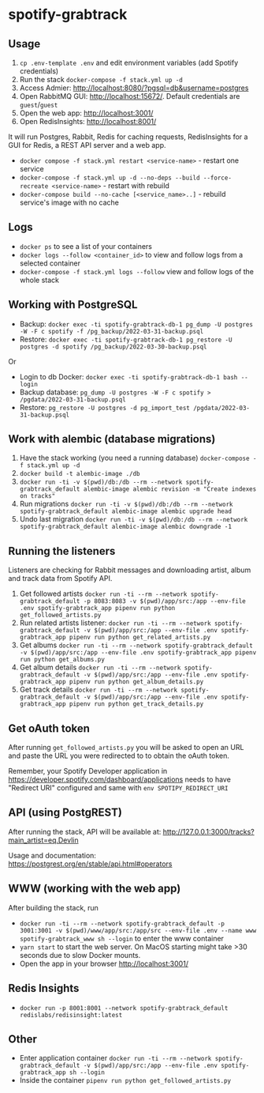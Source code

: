 # spotify-grabtrack

## Usage

1. `cp .env-template .env` and edit environment variables (add Spotify credentials)
1. Run the stack `docker-compose -f stack.yml up -d`
1. Access Admier: <http://localhost:8080/?pgsql=db&username=postgres>
1. Open RabbitMQ GUI: <http://localhost:15672/>. Default credentials are `guest`/`guest`
1. Open the web app: <http://localhost:3001/>
1. Open RedisInsights: <http://localhost:8001/>

It will run Postgres, Rabbit, Redis for caching requests, RedisInsights for a GUI for Redis, a REST API server and a web app.

* `docker compose -f stack.yml restart <service-name>` - restart one service
* `docker-compose -f stack.yml up -d --no-deps --build --force-recreate <service-name>` - restart with rebuild
* `docker-compose build --no-cache [<service_name>..]` - rebuild service's image with no cache

## Logs

* `docker ps` to see a list of your containers
* `docker logs --follow <container_id>` to view and follow logs from a selected container
* `docker-compose -f stack.yml logs --follow` view and follow logs of the whole stack

## Working with PostgreSQL

* Backup: `docker exec -ti spotify-grabtrack-db-1 pg_dump -U postgres -W -F c spotify -f /pg_backup/2022-03-31-backup.psql`
* Restore: `docker exec -ti spotify-grabtrack-db-1 pg_restore -U postgres -d spotify /pg_backup/2022-03-30-backup.psql`

Or

* Login to db Docker: `docker exec -ti spotify-grabtrack-db-1 bash --login`
* Backup database: `pg_dump -U postgres -W -F c spotify > /pgdata/2022-03-31-backup.psql`
* Restore: `pg_restore -U postgres -d pg_import_test /pgdata/2022-03-31-backup.psql`

## Work with alembic (database migrations)

1. Have the stack working (you need a running database) `docker-compose -f stack.yml up -d`
1. `docker build -t alembic-image ./db`
1. `docker run -ti -v $(pwd)/db:/db --rm --network spotify-grabtrack_default alembic-image alembic revision -m "Create indexes on tracks"`
1. Run migrations `docker run -ti -v $(pwd)/db:/db --rm --network spotify-grabtrack_default alembic-image alembic upgrade head`
1. Undo last migration `docker run -ti -v $(pwd)/db:/db --rm --network spotify-grabtrack_default alembic-image alembic downgrade -1`

## Running the listeners

Listeners are checking for Rabbit messages and downloading artist, album and track data from Spotify API.

1. Get followed artists `docker run -ti --rm --network spotify-grabtrack_default -p 8083:8083 -v $(pwd)/app/src:/app --env-file .env spotify-grabtrack_app pipenv run python get_followed_artists.py`
1. Run related artists listener: `docker run -ti --rm --network spotify-grabtrack_default -v $(pwd)/app/src:/app --env-file .env spotify-grabtrack_app pipenv run python get_related_artists.py`
1. Get albums `docker run -ti --rm --network spotify-grabtrack_default -v $(pwd)/app/src:/app --env-file .env spotify-grabtrack_app pipenv run python get_albums.py`
1. Get album details `docker run -ti --rm --network spotify-grabtrack_default -v $(pwd)/app/src:/app --env-file .env spotify-grabtrack_app pipenv run python get_album_details.py`
1. Get track details `docker run -ti --rm --network spotify-grabtrack_default -v $(pwd)/app/src:/app --env-file .env spotify-grabtrack_app pipenv run python get_track_details.py`

## Get oAuth token

After running `get_followed_artists.py` you will be asked to open an URL and paste the URL you were redirected to to obtain the oAuth token.

Remember, your Spotify Developer application in <https://developer.spotify.com/dashboard/applications> needs to have "Redirect URI" configured and same with `env SPOTIPY_REDIRECT_URI`

## API (using PostgREST)

After running the stack, API will be available at: <http://127.0.0.1:3000/tracks?main_artist=eq.Devlin>

Usage and documentation: <https://postgrest.org/en/stable/api.html#operators>

## WWW (working with the web app)

After building the stack, run

* `docker run -ti --rm --network spotify-grabtrack_default -p 3001:3001 -v $(pwd)/www/app/src:/app/src --env-file .env --name www spotify-grabtrack_www sh --login` to enter the www container
* `yarn start` to start the web server. On MacOS starting might take >30 seconds due to slow Docker mounts.
* Open the app in your browser <http://localhost:3001/>

## Redis Insights

* `docker run -p 8001:8001 --network spotify-grabtrack_default redislabs/redisinsight:latest`

## Other

* Enter application container `docker run -ti --rm --network spotify-grabtrack_default -v $(pwd)/app/src:/app --env-file .env spotify-grabtrack_app sh --login`
* Inside the container `pipenv run python get_followed_artists.py`
